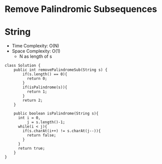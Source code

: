 # Remove Palindromic Subsequences

# String

- Time Complexity: O(N)
- Space Complexity: O(1)
  - N as length of s

```
class Solution {
    public int removePalindromeSub(String s) {
        if(s.length() == 0){
          return 0;
        }
        if(isPalindrome(s)){
          return 1;
        }
        return 2;
    }

    public boolean isPalindrome(String s){
      int i = 0,
          j = s.length()-1;
      while(i < j){
        if(s.charAt(i++) != s.charAt(j--)){
          return false;
        }
      }
      return true;
    }
}
```
